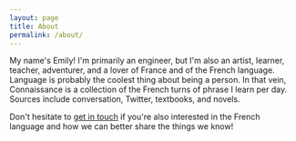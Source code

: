 ```yaml
---
layout: page
title: About
permalink: /about/
---
```


My name's Emily! I'm primarily an engineer, but I'm also an artist, learner, teacher, adventurer, and a lover of France and of the French language. Language is probably the coolest thing about being a person. In that vein, Connaissance is a collection of the French turns of phrase I learn per day. Sources include conversation, Twitter, textbooks, and novels.

Don't hesitate to [get in touch](https://twitter.com/eclairereese) if you're also interested in the French language and how we can better share the things we know!

